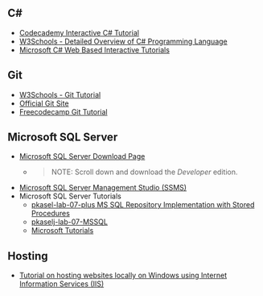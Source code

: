 ## C#
- [Codecademy Interactive C# Tutorial](https://www.codecademy.com/learn/learn-c-sharp)
- [W3Schools - Detailed Overview of C# Programming Language](https://www.w3schools.com/cs/index.php)
- [Microsoft C# Web Based Interactive Tutorials](https://learn.microsoft.com/en-us/dotnet/csharp/tour-of-csharp/tutorials/hello-world)

## Git
- [W3Schools - Git Tutorial](https://www.w3schools.com/git)
- [Official Git Site](https://git-scm.com/book/en/v2/Git-Basics-Getting-a-Git-Repository)
- [Freecodecamp Git Tutorial](https://www.freecodecamp.org/news/learn-the-basics-of-git-in-under-10-minutes-da548267cc91)

## Microsoft SQL Server
- [Microsoft SQL Server Download Page](https://www.microsoft.com/en-us/sql-server/sql-server-downloads)
    - > NOTE: Scroll down and download the *Developer* edition. 
- [Microsoft SQL Server Management Studio (SSMS)](https://learn.microsoft.com/en-us/sql/ssms/download-sql-server-management-studio-ssms?view=sql-server-ver16)
- Microsoft SQL Server Tutorials
  - [pkasel-lab-07-plus MS SQL Repository Implementation with Stored Procedures](https://github.com/fesb-distributed-systems-2024/pkasel-lab-07-plus/blob/f900ddf65584177936ef8d2dde47b3c1145e6bc6/Repositories/EmailRepository_MSSQL.cs)
  - [pkaselj-lab-07-MSSQL](https://github.com/fesb-distributed-systems-2024/pkaselj-lab-07-MSSQL)
  - [Microsoft Tutorials](https://learn.microsoft.com/en-us/sql/sql-server/tutorials-for-sql-server-2016?view=sql-server-ver16)
## Hosting
- [Tutorial on hosting websites locally on Windows using Internet Information Services (IIS)](https://www.makeuseof.com/iis-website-local-test-host/)
